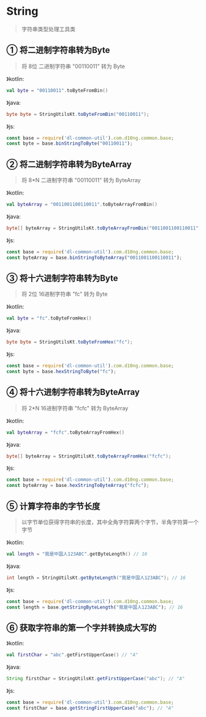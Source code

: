 # String
> 字符串类型处理工具类

## ① 将二进制字符串转为Byte
> 将 8位 二进制字符串 "00110011" 转为 Byte

》kotlin:
```kotlin
val byte = "00110011".toByteFromBin()
```
》java:
```java
byte byte = StringUtilsKt.toByteFromBin("00110011");
```
》js:
```js
const base = require('dl-common-util').com.d10ng.common.base;
const byte = base.binStringToByte("00110011");
```

## ② 将二进制字符串转为ByteArray
> 将 8*N 二进制字符串 "00110011" 转为 ByteArray

》kotlin:
```kotlin
val byteArray = "0011001100110011".toByteArrayFromBin()
```
》java:
```java
byte[] byteArray = StringUtilsKt.toByteArrayFromBin("0011001100110011");
```
》js:
```js
const base = require('dl-common-util').com.d10ng.common.base;
const byteArray = base.binStringToByteArray("0011001100110011");
```

## ③ 将十六进制字符串转为Byte
> 将 2位 16进制字符串 "fc" 转为 Byte

》kotlin:
```kotlin
val byte = "fc".toByteFromHex()
```
》java:
```java
byte byte = StringUtilsKt.toByteFromHex("fc");
```
》js:
```js
const base = require('dl-common-util').com.d10ng.common.base;
const byte = base.hexStringToByte("fc");
```

## ④ 将十六进制字符串转为ByteArray
> 将 2*N 16进制字符串 "fcfc" 转为 ByteArray

》kotlin:
```kotlin
val byteArray = "fcfc".toByteArrayFromHex()
```
》java:
```java
byte[] byteArray = StringUtilsKt.toByteArrayFromHex("fcfc");
```
》js:
```js
const base = require('dl-common-util').com.d10ng.common.base;
const byteArray = base.hexStringToByteArray("fcfc");
```

## ⑤ 计算字符串的字节长度
> 以字节单位获得字符串的长度，其中全角字符算两个字节，半角字符算一个字节

》kotlin:
```kotlin
val length = "我是中国人123ABC".getByteLength() // 16
```
》java:
```java
int length = StringUtilsKt.getByteLength("我是中国人123ABC"); // 16
```
》js:
```js
const base = require('dl-common-util').com.d10ng.common.base;
const length = base.getStringByteLength("我是中国人123ABC"); // 16
```

## ⑥ 获取字符串的第一个字并转换成大写的

》kotlin:
```kotlin
val firstChar = "abc".getFirstUpperCase() // "A"
```
》java:
```java
String firstChar = StringUtilsKt.getFirstUpperCase("abc"); // "A"
```
》js:
```js
const base = require('dl-common-util').com.d10ng.common.base;
const firstChar = base.getStringFirstUpperCase("abc"); // "A"
```